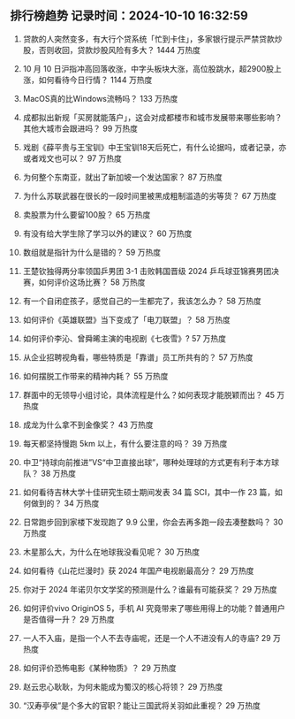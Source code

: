 
## 排行榜趋势 记录时间：2024-10-10 16:32:59
  
  1. 贷款的人突然变多，有大行个贷系统「忙到卡住」，多家银行提示严禁贷款炒股，否则收回，贷款炒股风险有多大？ 1444 万热度
    
  2. 10 月 10 日沪指冲高回落收涨，中字头板块大涨，高位股跳水，超2900股上涨，如何看待今日行情？ 1144 万热度
    
  3. MacOS真的比Windows流畅吗？ 133 万热度
    
  4. 成都拟出新规「买房就能落户」，这会对成都楼市和城市发展带来哪些影响？其他大城市会跟进吗？ 99 万热度
    
  5. 戏剧《薛平贵与王宝钏》中王宝钏18天后死亡，有什么论据吗，或者记录，亦或者戏文也可以？ 97 万热度
    
  6. 为何整个东南亚，就出了新加坡一个发达国家？ 87 万热度
    
  7. 为什么苏联武器在很长的一段时间里被黑成粗制滥造的劣等货？ 67 万热度
    
  8. 卖股票为什么要留100股？ 65 万热度
    
  9. 有没有给大学生除了学习以外的建议？ 60 万热度
    
  10. 数组就是指针为什么是错的？ 59 万热度
    
  11. 王楚钦独得两分率领国乒男团 3-1 击败韩国晋级 2024 乒乓球亚锦赛男团决赛，如何评价这场比赛？ 58 万热度
    
  12. 有一个自闭症孩子，感觉自己的一生都完了，我该怎么办？ 58 万热度
    
  13. 如何评价《英雄联盟》当下变成了「电刀联盟」？ 58 万热度
    
  14. 如何评价李沁、曾舜晞主演的电视剧《七夜雪》? 57 万热度
    
  15. 从企业招聘视角看，哪些特质是「靠谱」员工所共有的？ 57 万热度
    
  16. 如何摆脱工作带来的精神内耗？ 55 万热度
    
  17. 群面中的无领导小组讨论，具体流程是什么？如何表现才能脱颖而出？ 45 万热度
    
  18. 成龙为什么拿不到金像奖？ 43 万热度
    
  19. 每天都坚持慢跑 5km 以上，有什么要注意的吗？ 39 万热度
    
  20. 中卫“持球向前推进”VS“中卫直接出球”，哪种处理球的方式更有利于本方球队？ 38 万热度
    
  21. 如何看待吉林大学十佳研究生硕士期间发表 34 篇 SCI，其中一作 23 篇，如何做到的？ 34 万热度
    
  22. 日常跑步回到家楼下发现跑了 9.9 公里，你会去再多跑一段去凑整数吗？ 30 万热度
    
  23. 木星那么大，为什么在地球我没看见呢？ 30 万热度
    
  24. 如何看待《山花烂漫时》获 2024 年国产电视剧最高分？ 29 万热度
    
  25. 你对于 2024 年诺贝尔文学奖的预测是什么？谁最有可能获奖？ 29 万热度
    
  26. 如何评价vivo OriginOS 5，手机 AI 究竟带来了哪些用得上的功能？普通用户是否值得一升？ 29 万热度
    
  27. 一人不入庙，是指一个人不去寺庙呢，还是一个人不进没有人的寺庙? 29 万热度
    
  28. 如何评价恐怖电影《某种物质》？ 29 万热度
    
  29. 赵云忠心耿耿，为何未能成为蜀汉的核心将领？ 29 万热度
    
  30. “汉寿亭侯”是个多大的官职？能让三国武将关羽如此重视？ 29 万热度
    